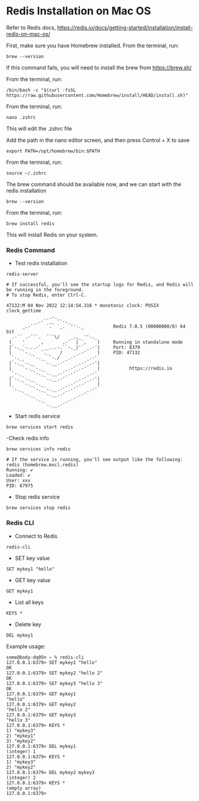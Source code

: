 # Redis Installation on Mac OS

Refer to Redis docs, https://redis.io/docs/getting-started/installation/install-redis-on-mac-os/

First, make sure you have Homebrew installed. From the terminal, run:

```
brew --version
```

If this command fails, you will need to install the brew from https://brew.sh/

From the terminal, run:
```
/bin/bash -c "$(curl -fsSL https://raw.githubusercontent.com/Homebrew/install/HEAD/install.sh)"
```

From the terminal, run:

```
nano .zshrc
```

This will edit the .zshrc file

Add the path in the nano editor screen, and then press Control + X to save

```
export PATH=/opt/homebrew/bin:$PATH
```

From the terminal, run:

```
source ~/.zshrc
```

The brew command should be available now, and we can start with the redis installation

```
brew --version
```

From the terminal, run:

```
brew install redis
```

This will install Redis on your system.

### Redis Command

- Test redis installation

```
redis-server

# If successful, you'll see the startup logs for Redis, and Redis will be running in the foreground.
# To stop Redis, enter Ctrl-C.

47132:M 04 Nov 2022 12:14:54.316 * monotonic clock: POSIX clock_gettime
                _._                                                  
           _.-``__ ''-._                                             
      _.-``    `.  `_.  ''-._           Redis 7.0.5 (00000000/0) 64 bit
  .-`` .-```.  ```\/    _.,_ ''-._                                  
 (    '      ,       .-`  | `,    )     Running in standalone mode
 |`-._`-...-` __...-.``-._|'` _.-'|     Port: 6379
 |    `-._   `._    /     _.-'    |     PID: 47132
  `-._    `-._  `-./  _.-'    _.-'                                   
 |`-._`-._    `-.__.-'    _.-'_.-'|                                  
 |    `-._`-._        _.-'_.-'    |           https://redis.io       
  `-._    `-._`-.__.-'_.-'    _.-'                                   
 |`-._`-._    `-.__.-'    _.-'_.-'|                                  
 |    `-._`-._        _.-'_.-'    |                                  
  `-._    `-._`-.__.-'_.-'    _.-'                                   
      `-._    `-.__.-'    _.-'                                       
          `-._        _.-'                                           
              `-.__.-'                  
```

- Start redis service

```
brew services start redis
```

-Check redis info

```
brew services info redis

# If the service is running, you'll see output like the following:
redis (homebrew.mxcl.redis)
Running: ✔
Loaded: ✔
User: xxx
PID: 67975
```

- Stop redis service

```
brew services stop redis
```

### Redis CLI

- Connect to Redis

```
redis-cli
```

- SET key value

```
SET mykey1 "hello"
```

- GET key value

```
GET mykey1
```

- List all keys

```
KEYS *
```

- Delete key

```
DEL mykey1
```

Example usage:

```
some@body-dq05n ~ % redis-cli
127.0.0.1:6379> SET mykey1 "hello"
OK
127.0.0.1:6379> SET mykey2 "hello 2"
OK
127.0.0.1:6379> SET mykey3 "hello 3"
OK
127.0.0.1:6379> GET mykey1
"hello"
127.0.0.1:6379> GET mykey2
"hello 2"
127.0.0.1:6379> GET mykey3
"hello 3"
127.0.0.1:6379> KEYS *
1) "mykey3"
2) "mykey1"
3) "mykey2"
127.0.0.1:6379> DEL mykey1
(integer) 1
127.0.0.1:6379> KEYS *
1) "mykey3"
2) "mykey2"
127.0.0.1:6379> DEL mykey2 mykey3
(integer) 2
127.0.0.1:6379> KEYS *
(empty array)
127.0.0.1:6379> 
```
